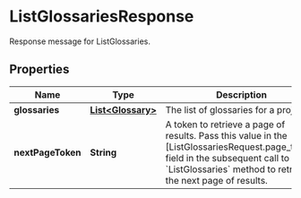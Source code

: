 

# ListGlossariesResponse

Response message for ListGlossaries.

## Properties

| Name | Type | Description | Notes |
|------------ | ------------- | ------------- | -------------|
|**glossaries** | [**List&lt;Glossary&gt;**](Glossary.md) | The list of glossaries for a project. |  [optional] |
|**nextPageToken** | **String** | A token to retrieve a page of results. Pass this value in the [ListGlossariesRequest.page_token] field in the subsequent call to &#x60;ListGlossaries&#x60; method to retrieve the next page of results. |  [optional] |



